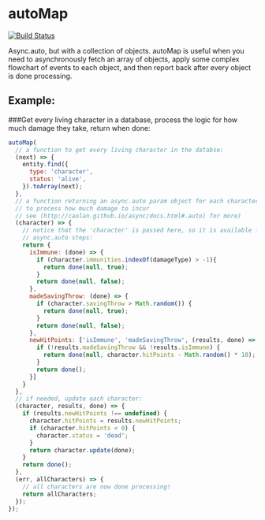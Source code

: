 # autoMap
[![Build Status](https://travis-ci.org/firstandthird/autoMap.svg?branch=master)](https://travis-ci.org/firstandthird/autoMap)

Async.auto, but with a collection of objects. autoMap is useful when you need to asynchronously fetch an array of objects, apply some complex flowchart of events to each object, and then report back after every object is done processing.


## Example:
###Get every living character in a database, process the logic for how much damage they take, return when done:

```javascript
autoMap(
  // a function to get every living character in the databse:
  (next) => {
    entity.find({
      type: 'character',
      status: 'alive',
    }).toArray(next);
  },
  // a function returning an async.auto param object for each character,
  // to process how much damage to incur
  // see (http://caolan.github.io/async/docs.html#.auto) for more)
  (character) => {
    // notice that the 'character' is passed here, so it is available in all
    // async.auto steps:
    return {
      isImmune: (done) => {
        if (character.immunities.indexOf(damageType) > -1){
          return done(null, true);
        }
        return done(null, false);
      },
      madeSavingThrow: (done) => {
        if (character.savingThrow > Math.random()) {
          return done(null, true);
        }
        return done(null, false);
      },
      newHitPoints: ['isImmune', 'madeSavingThrow', (results, done) => {
        if (!results.madeSavingThrow && !results.isImmune) {
          return done(null, character.hitPoints - Math.random() * 10);
        }
        return done();
      }]
    }
  },
  // if needed, update each character:
  (character, results, done) => {
    if (results.newHitPoints !== undefined) {
      character.hitPoints = results.newHitPoints;
      if (character.hitPoints < 0) {
        character.status = 'dead';
      }
      return character.update(done);          
    }
    return done();
  },
  (err, allCharacters) => {
    // all characters are now done processing!
    return allCharacters;
  });
});
```
